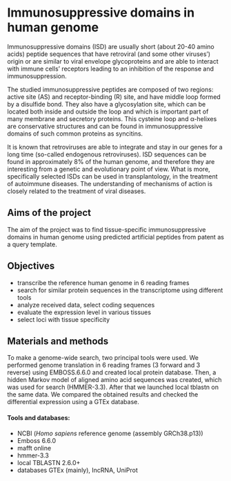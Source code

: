 # Immunosuppressive domains in human genome  
Immunosuppressive domains (ISD) are usually short (about 20-40 amino acids) peptide sequences that have retroviral (and some other viruses’) origin or are similar to viral envelope glycoproteins and are able to interact with immune cells’ receptors leading to an inhibition of the response and immunosuppression. 

The studied immunosuppressive peptides are composed of two regions: active site (AS) and receptor-binding (R) site, and have middle loop formed by a disulfide bond. They also have a glycosylation site, which can be located both inside and outside the loop and which is important part of many membrane and secretory proteins. This cysteine loop and α-helixes are conservative structures and can be found in immunosuppressive domains of such common proteins as syncitins. 

It is known that retroviruses are able to integrate and stay in our genes for a long time (so-called endogenous retroviruses). ISD sequences can be found in approximately 8% of the human genome, and therefore they are interesting from a genetic and evolutionary point of view. What is more, specifically selected ISDs can be used in transplantology, in the treatment of autoimmune diseases. The understanding of mechanisms of action is closely related to the treatment of viral diseases.

## Aims of the project
The aim of the project was to find tissue-specific immunosuppressive domains in human genome using predicted artificial peptides from patent as a query template.

## Objectives
+ transcribe the reference human genome in 6 reading frames
+ search for similar protein sequences in the transcriptome using different tools
+ analyze received data, select coding sequences
+ evaluate the expression level in various tissues
+ select loci with tissue specificity 

## Materials and methods
To make a genome-wide search, two principal tools were used. We performed genome translation in 6 reading frames (3 forward and 3 reverse) using EMBOSS.6.6.0 and created local protein database. Then, a hidden Markov model of aligned amino acid sequences was created, which was used for search (HMMER-3.3). After that we launched local tblastn on the same data. We compared the obtained results and checked the differential expression using a GTEx database.

#### Tools and databases:
+ NCBI (*Homo sapiens* reference genome (assembly GRCh38.p13))
+ Emboss 6.6.0
+ mafft online
+ hmmer-3.3
+ local TBLASTN 2.6.0+
+ databases GTEx (mainly), IncRNA, UniProt
